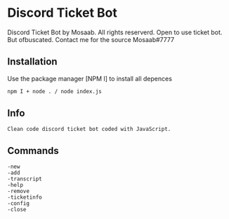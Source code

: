 
# Discord Ticket Bot

Discord Ticket Bot by Mosaab. All rights reserverd. Open to use ticket bot. But ofbuscated. Contact me for the source Mosaab#7777

## Installation

Use the package manager [NPM I] to install all depences

```bash
npm I + node . / node index.js
```
## Info
```
Clean code discord ticket bot coded with JavaScript.
```

## Commands

```
-new
-add
-transcript
-help
-remove
-ticketinfo
-config 
-close
```


